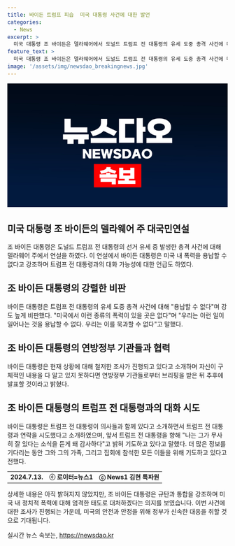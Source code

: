 ```yaml
---
title: 바이든 트럼프 피습  미국 대통령 사건에 대한 발언
categories:
  - News
excerpt: >
  미국 대통령 조 바이든은 델라웨어에서 도널드 트럼프 전 대통령의 유세 도중 총격 사건에 대해 용납할 수 없다며 강하게 비판했다. 미국에서 이런 종류의 폭력이 있을 곳은 없다고 강조하며, 트럼프의 집회가 평화롭게 진행돼야 했고, 정치적 폭력은 규탄돼야 한다고 밝혔다. 현재 상황에 대한 조사가 진행 중이며, 의사들과 함께 있는 트럼프와 대화를 나눌 수 있다면 알려줄 것이라고 전했다.
feature_text: >
  미국 대통령 조 바이든은 델라웨어에서 도널드 트럼프 전 대통령의 유세 도중 총격 사건에 대해 용납할 수 없다며 강하게 비판했다. 미국에서 이런 종류의 폭력이 있을 곳은 없다고 강조하며, 트럼프의 집회가 평화롭게 진행돼야 했고, 정치적 폭력은 규탄돼야 한다고 밝혔다. 현재 상황에 대한 조사가 진행 중이며, 의사들과 함께 있는 트럼프와 대화를 나눌 수 있다면 알려줄 것이라고 전했다.
image: '/assets/img/newsdao_breakingnews.jpg'
---
```


<p><img src="/assets/img/newsdao_breakingnews.jpg" alt="ranknews 속보" /></p>

<h2 data-ke-size="size26">미국 대통령 조 바이든의 델라웨어 주 대국민연설</h2>

<p data-ke-size="size16">조 바이든 대통령은 도널드 트럼프 전 대통령의 선거 유세 중 발생한 총격 사건에 대해 델라웨어 주에서 연설을 하였다. 이 연설에서 바이든 대통령은 미국 내 폭력을 용납할 수 없다고 강조하며 트럼프 전 대통령과의 대화 가능성에 대한 언급도 하였다.</p>

<h2 data-ke-size="size20">조 바이든 대통령의 강렬한 비판</h2>

<p data-ke-size="size16">바이든 대통령은 트럼프 전 대통령의 유세 도중 총격 사건에 대해 "용납할 수 없다"며 강도 높게 비판했다. "미국에서 이런 종류의 폭력이 있을 곳은 없다"며 "우리는 이런 일이 일어나는 것을 용납할 수 없다. 우리는 이를 묵과할 수 없다"고 말했다.</p>

<h2 data-ke-size="size20">조 바이든 대통령의 연방정부 기관들과 협력</h2>

<p data-ke-size="size16">바이든 대통령은 현재 상황에 대해 철저한 조사가 진행되고 있다고 소개하며 자신이 구체적인 내용을 다 알고 있지 못하다면 연방정부 기관들로부터 브리핑을 받은 뒤 추후에 발표할 것이라고 밝혔다.</p>

<h2 data-ke-size="size20">조 바이든 대통령의 트럼프 전 대통령과의 대화 시도</h2>

<p data-ke-size="size16">바이든 대통령은 트럼프 전 대통령이 의사들과 함께 있다고 소개하면서 트럼프 전 대통령과 연락을 시도했다고 소개하였으며, 앞서 트럼프 전 대통령을 향해 "나는 그가 무사히 잘 있다는 소식을 듣게 돼 감사하다"고 밝혀 기도하고 있다고 말했다. 더 많은 정보를 기다리는 동안 그와 그의 가족, 그리고 집회에 참석한 모든 이들을 위해 기도하고 있다고 전했다.</p>

<table>
    <tr>
        <td style="text-align: center; height: 17px;"><b>2024.7.13.</b></td>
        <td style="text-align: center; height: 17px;"><b>ⓒ 로이터=뉴스1</b></td>
        <td style="text-align: center; height: 17px;"><b>ⓒ News1 김현 특파원</b></</td>
    </tr>
</table>

<p data-ke-size="size16">상세한 내용은 아직 밝혀지지 않았지만, 조 바이든 대통령은 규탄과 통합을 강조하며 미국 내 정치적 폭력에 대해 엄격한 태도로 대처하겠다는 의지를 보였습니다. 이번 사건에 대한 조사가 진행되는 가운데, 미국의 안전과 안정을 위해 정부가 신속한 대응을 취할 것으로 기대됩니다.</p>
실시간 뉴스 속보는, <a href="https://newsdao.kr" rel="dofollow">https://newsdao.kr</a>


